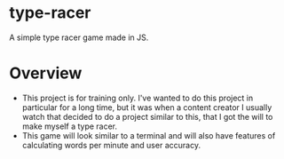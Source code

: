 # type-racer
A simple type racer game made in JS.

# Overview
- This project is for training only. I've wanted to do this project in particular for a long time, but it was when a content creator I usually watch that decided to do a project similar to this, that I got the will to make myself a type racer.
- This game will look similar to a terminal and will also have features of calculating words per minute and user accuracy.
